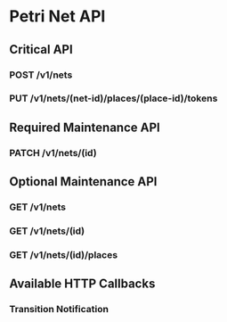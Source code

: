 # Petri Net API

## Critical API

### POST /v1/nets
<!-- submit -->

### PUT /v1/nets/(net-id)/places/(place-id)/tokens
<!-- should be idempotent -->
<!-- put token into net -->


## Required Maintenance API

### PATCH /v1/nets/(id)
<!-- disable/enable net -->


## Optional Maintenance API

### GET /v1/nets
<!-- list known nets (ephemeral) -->

### GET /v1/nets/(id)
<!-- topology -->

### GET /v1/nets/(id)/places
<!-- marking -->


## Available HTTP Callbacks

### Transition Notification
